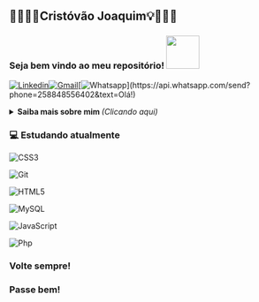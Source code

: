 ## 👨🏽‍💻💡Cristóvão Joaquim💡👨🏽‍💻
### Seja bem vindo ao meu repositório! <img src="https://media.giphy.com/media/LnQjpWaON8nhr21vNW/giphy.gif" width="60">

[![Linkedin](https://img.shields.io/badge/-LinkedIn-blue?style=flat-square&logo=Linkedin&logoColor=white&link=https://www.linkedin.com/in/ubaldo-meireles-de-jesus-sousa-b8b62b32)](https://www.linkedin.com/in/ubaldo-meireles-de-jesus-sousa-b8b62b32)[![Gmail](https://img.shields.io/badge/-Gmail-c14438?style=flat-square&logo=Gmail&logoColor=white&link=mailto:cristovaojoaquimmativere@gmail.com)](mailto:cristovaojoaquimmativere@gmail.com)[![Whatsapp](https://img.shields.io/badge/-Whatsapp-4CA143?style=flat-square&labelColor=4CA143&logo=whatsapp&logoColor=white&link=https://api.whatsapp.com/send?phone=258848556402&text=Olá!)](https://api.whatsapp.com/send?phone=258848556402&text=Olá!)

<details>
<summary>  <b> Saiba mais sobre mim </b>  <i>(Clicando aqui)</i>  </summary>

### 📖 Sobre mim

Eu moro em Moçambique, sou amante de tudo que esteja relacionado a Tecnologias de Informação e Comunicação.
Actualmente estudo o Desenvolvimento Web front-end e o back-end.

Estou sempre disposto a aprender novas coisas, viver novas experiências e aprender o maximo que puder, sou comunicativo, trabalho bem em equipe, sou paciente, calmo e homesto.

</details>

### 💻 Estudando atualmente

![CSS3](https://img.shields.io/badge/-CSS3-549FDE?style=flat-square&logo=css3&logoColor=white)

![Git](https://img.shields.io/badge/-Git-F05032?style=flat-square&logo=git&logoColor=white)

![HTML5](https://img.shields.io/badge/-HTML5-E34F26?style=flat-square&logo=html5&logoColor=white)

![MySQL](https://img.shields.io/badge/-MySQL-00758F?style=flat-square&logo=mysql&logoColor=white)

![JavaScript](https://img.shields.io/badge/JavaScript-323330?style=for-the-badge&logo=javascript&logoColor=F7DF1E)

![Php](https://img.shields.io/badge/PHP-777BB4?style=for-the-badge&logo=php&logoColor=white)


### Volte sempre!
### Passe bem!
